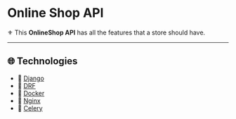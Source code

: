 # Online Shop API

⚜️ This **OnlineShop API** has all the features that a store should have.

---

## 🌐 Technologies

- 💠 [Django](https://www.djangoproject.com/)
- 💠 [DRF](https://www.django-rest-framework.org/)
- 💠 [Docker](https://www.docker.com/)
- 💠 [Nginx](https://nginx.org/)
- 💠 [Celery](https://docs.celeryq.dev/en/stable/)
